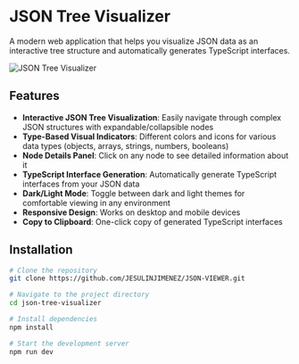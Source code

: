 # JSON Tree Visualizer

A modern web application that helps you visualize JSON data as an interactive tree structure and automatically generates TypeScript interfaces.

![JSON Tree Visualizer](https://www.svgrepo.com/show/458759/json.svg)

## Features

- **Interactive JSON Tree Visualization**: Easily navigate through complex JSON structures with expandable/collapsible nodes
- **Type-Based Visual Indicators**: Different colors and icons for various data types (objects, arrays, strings, numbers, booleans)
- **Node Details Panel**: Click on any node to see detailed information about it
- **TypeScript Interface Generation**: Automatically generate TypeScript interfaces from your JSON data
- **Dark/Light Mode**: Toggle between dark and light themes for comfortable viewing in any environment
- **Responsive Design**: Works on desktop and mobile devices
- **Copy to Clipboard**: One-click copy of generated TypeScript interfaces

## Installation

```bash
# Clone the repository
git clone https://github.com/JESULINJIMENEZ/JSON-VIEWER.git

# Navigate to the project directory
cd json-tree-visualizer

# Install dependencies
npm install

# Start the development server
npm run dev